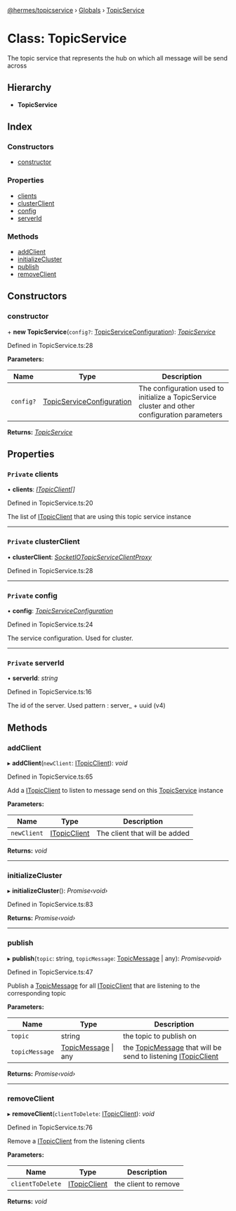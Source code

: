 [@hermes/topicservice](../README.md) › [Globals](../globals.md) › [TopicService](topicservice.md)

# Class: TopicService

The topic service that represents the hub on which all message will be send across

## Hierarchy

* **TopicService**

## Index

### Constructors

* [constructor](topicservice.md#constructor)

### Properties

* [clients](topicservice.md#private-clients)
* [clusterClient](topicservice.md#private-clusterclient)
* [config](topicservice.md#private-config)
* [serverId](topicservice.md#private-serverid)

### Methods

* [addClient](topicservice.md#addclient)
* [initializeCluster](topicservice.md#initializecluster)
* [publish](topicservice.md#publish)
* [removeClient](topicservice.md#removeclient)

## Constructors

###  constructor

\+ **new TopicService**(`config?`: [TopicServiceConfiguration](topicserviceconfiguration.md)): *[TopicService](topicservice.md)*

Defined in TopicService.ts:28

**Parameters:**

Name | Type | Description |
------ | ------ | ------ |
`config?` | [TopicServiceConfiguration](topicserviceconfiguration.md) | The configuration used to initialize a TopicService cluster and other configuration parameters  |

**Returns:** *[TopicService](topicservice.md)*

## Properties

### `Private` clients

• **clients**: *[ITopicClient](../interfaces/itopicclient.md)[]*

Defined in TopicService.ts:20

The list of [ITopicClient](../interfaces/itopicclient.md) that are using this topic service instance

___

### `Private` clusterClient

• **clusterClient**: *[SocketIOTopicServiceClientProxy](socketiotopicserviceclientproxy.md)*

Defined in TopicService.ts:28

___

### `Private` config

• **config**: *[TopicServiceConfiguration](topicserviceconfiguration.md)*

Defined in TopicService.ts:24

The service configuration. Used for cluster.

___

### `Private` serverId

• **serverId**: *string*

Defined in TopicService.ts:16

The id of the server. Used pattern : server_ + uuid (v4)

## Methods

###  addClient

▸ **addClient**(`newClient`: [ITopicClient](../interfaces/itopicclient.md)): *void*

Defined in TopicService.ts:65

Add a [ITopicClient](../interfaces/itopicclient.md) to listen to message send on this [TopicService](topicservice.md) instance

**Parameters:**

Name | Type | Description |
------ | ------ | ------ |
`newClient` | [ITopicClient](../interfaces/itopicclient.md) | The client that will be added  |

**Returns:** *void*

___

###  initializeCluster

▸ **initializeCluster**(): *Promise‹void›*

Defined in TopicService.ts:83

**Returns:** *Promise‹void›*

___

###  publish

▸ **publish**(`topic`: string, `topicMessage`: [TopicMessage](topicmessage.md) | any): *Promise‹void›*

Defined in TopicService.ts:47

Publish a [TopicMessage](topicmessage.md) for all [ITopicClient](../interfaces/itopicclient.md) that are listening to the corresponding topic

**Parameters:**

Name | Type | Description |
------ | ------ | ------ |
`topic` | string | the topic to publish on |
`topicMessage` | [TopicMessage](topicmessage.md) &#124; any | the [TopicMessage](topicmessage.md) that will be send to listening [ITopicClient](../interfaces/itopicclient.md)  |

**Returns:** *Promise‹void›*

___

###  removeClient

▸ **removeClient**(`clientToDelete`: [ITopicClient](../interfaces/itopicclient.md)): *void*

Defined in TopicService.ts:76

Remove a [ITopicClient](../interfaces/itopicclient.md) from the listening clients

**Parameters:**

Name | Type | Description |
------ | ------ | ------ |
`clientToDelete` | [ITopicClient](../interfaces/itopicclient.md) | the client to remove  |

**Returns:** *void*
